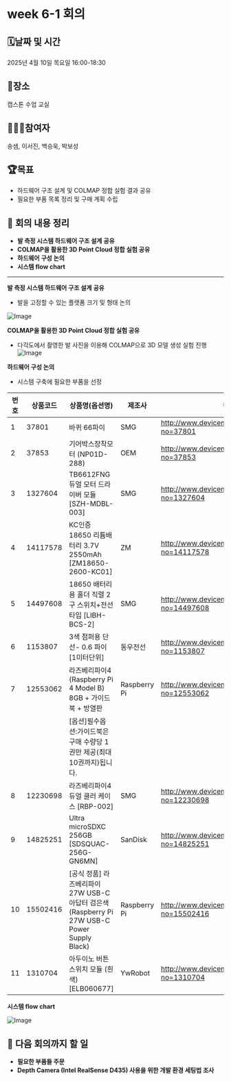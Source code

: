 # week 6-1 회의

## 🗓️날짜 및 시간

2025년 4월 10일 목요일 16:00-18:30

## 🗽장소

캡스톤 수업 교실

## 🙇🏻‍♂️참여자

송샘, 이서진, 백승욱, 박보성

## 🏆목표

- 하드웨어 구조 설계 및 COLMAP 정합 실험 결과 공유
- 필요한 부품 목록 정리 및 구매 계획 수립

## 📌 회의 내용 정리
- **발 측정 시스템 하드웨어 구조 설계 공유**
- **COLMAP을 활용한 3D Point Cloud 정합 실험 공유**
- **하드웨어 구성 논의**
- **시스템 flow chart**
---

**발 측정 시스템 하드웨어 구조 설계 공유**

- 발을 고정할 수 있는 플랫폼 크기 및 형태 논의

![Image](https://github.com/user-attachments/assets/c39d4acc-2ed8-4c9a-99e7-8f2abbe8677a)

**COLMAP을 활용한 3D Point Cloud 정합 실험 공유**

- 다각도에서 촬영한 발 사진을 이용해 COLMAP으로 3D 모델 생성 실험 진행
![Image](https://github.com/user-attachments/assets/bf19a674-db86-426a-b838-46cbe627b927)

**하드웨어 구성 논의**

- 시스템 구축에 필요한 부품을 선정

| 번호 | 상품코드 | 상품명(옵션명) | 제조사 | 링크 | 수량 | 단가 | 합계금액 |
| --- | --- | --- | --- | --- | --- | --- | --- |
| 1 | 37801 | 바퀴 66파이 | SMG | http://www.devicemart.co.kr/goods/view?no=37801 | 4 | 800 | 3,200 |
| 2 | 37853 | 기어박스장착모터 (NP01D-288) | OEM | http://www.devicemart.co.kr/goods/view?no=37853 | 6 | 1,800 | 10,800 |
| 3 | 1327604 | TB6612FNG 듀얼 모터 드라이버 모듈 [SZH-MDBL-003] | SMG | http://www.devicemart.co.kr/goods/view?no=1327604 | 2 | 4,200 | 8,400 |
| 4 | 14117578 | KC인증 18650 리튬배터리 3.7V 2550mAh [ZM18650-2600-KC01] | ZM | http://www.devicemart.co.kr/goods/view?no=14117578 | 2 | 4,000 | 8,000 |
| 5 | 14497608 | 18650 배터리용 홀더 직렬 2구 스위치+전선 타입 [LIBH-BCS-2] | SMG | http://www.devicemart.co.kr/goods/view?no=14497608 | 1 | 600 | 600 |
| 6 | 1153807 | 3색 점퍼용 단선- 0.6 파이 [1미터단위] | 동우전선 | http://www.devicemart.co.kr/goods/view?no=1153807 | 2 | 400 | 800 |
| 7 | 12553062 | 라즈베리파이4 (Raspberry Pi 4 Model B) 8GB + 가이드북 + 방열판 | Raspberry Pi | http://www.devicemart.co.kr/goods/view?no=12553062 | 1 | 112,700 | 112,700 |
|  |  | [옵션]필수옵션:가이드북은 구매 수량당 1권만 제공(최대 10권까지)됩니다. |  |  |  |  |  |
| 8 | 12230698 | 라즈베리파이4 듀얼 쿨러 케이스 [RBP-002] | SMG | http://www.devicemart.co.kr/goods/view?no=12230698 | 1 | 12,000 | 12,000 |
| 9 | 14825251 | Ultra microSDXC 256GB [SDSQUAC-256G-GN6MN] | SanDisk | http://www.devicemart.co.kr/goods/view?no=14825251 | 1 | 25,300 | 25,300 |
| 10 | 15502416 | [공식 정품] 라즈베리파이 27W USB-C 아답터 검은색 (Raspberry Pi 27W USB-C Power Supply Black) | Raspberry Pi | http://www.devicemart.co.kr/goods/view?no=15502416 | 1 | 16,400 | 16,400 |
| 11 | 1310704 | 아두이노 버튼 스위치 모듈 (흰색) [ELB060677] | YwRobot | http://www.devicemart.co.kr/goods/view?no=1310704 | 3 | 1,500 | 4,500 |

**시스템 flow chart**

  ![Image](https://github.com/user-attachments/assets/eb946e9d-b546-4f6e-aef1-ecfbed510ff6)

## 📌 **다음 회의까지 할 일**

- **필요한 부품들 주문**
- **Depth Camera (Intel RealSense D435) 사용을 위한 개발 환경 세팅법 조사**
